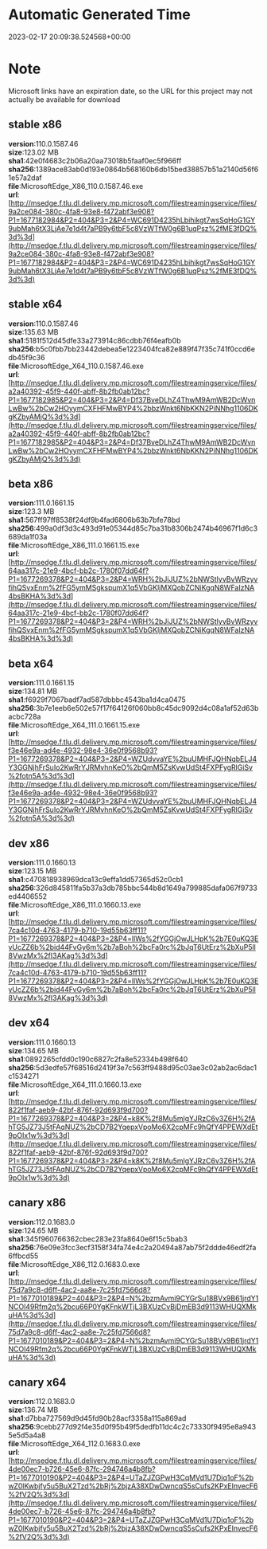 # Automatic Generated Time
2023-02-17 20:09:38.524568+00:00

# Note
Microsoft links have an expiration date, so the URL for this project may not actually be available for download

## stable x86
**version**:110.0.1587.46  
**size**:123.02 MB  
**sha1**:42e0f4683c2b06a20aa73018b5faaf0ec5f966ff  
**sha256**:1389ace83ab0d193e0864b568160b6db15bed38857b51a2140d56f61e57a2daf  
**file**:MicrosoftEdge_X86_110.0.1587.46.exe  
**url**:[http://msedge.f.tlu.dl.delivery.mp.microsoft.com/filestreamingservice/files/9a2ce084-380c-4fa8-93e8-f472abf3e908?P1=1677182984&P2=404&P3=2&P4=WC691D4235hLbihikgt7wsSqHoG1GY9ubMah6tX3LjAe7e1d4t7aPB9y6tbF5c8VzWTfW0g6B1uqPsz%2fME3fDQ%3d%3d](http://msedge.f.tlu.dl.delivery.mp.microsoft.com/filestreamingservice/files/9a2ce084-380c-4fa8-93e8-f472abf3e908?P1=1677182984&P2=404&P3=2&P4=WC691D4235hLbihikgt7wsSqHoG1GY9ubMah6tX3LjAe7e1d4t7aPB9y6tbF5c8VzWTfW0g6B1uqPsz%2fME3fDQ%3d%3d)  

## stable x64
**version**:110.0.1587.46  
**size**:135.63 MB  
**sha1**:5181f512d45dfe33a273914c86cdbb76f4eafb0b  
**sha256**:b5c0fbb7bb23442debea5e1223404fca82e889f47f35c741f0ccd6edb45f9c36  
**file**:MicrosoftEdge_X64_110.0.1587.46.exe  
**url**:[http://msedge.f.tlu.dl.delivery.mp.microsoft.com/filestreamingservice/files/a2a40392-45f9-440f-abff-8b2fb0ab12bc?P1=1677182985&P2=404&P3=2&P4=Df37BveDLhZ4ThwM9AmWB2DcWvnLwBw%2bCw2HOyymCXFHFMwBYP4%2bbzWnkt6NbKKN2PiNNhg1106DKgKZbyAMjQ%3d%3d](http://msedge.f.tlu.dl.delivery.mp.microsoft.com/filestreamingservice/files/a2a40392-45f9-440f-abff-8b2fb0ab12bc?P1=1677182985&P2=404&P3=2&P4=Df37BveDLhZ4ThwM9AmWB2DcWvnLwBw%2bCw2HOyymCXFHFMwBYP4%2bbzWnkt6NbKKN2PiNNhg1106DKgKZbyAMjQ%3d%3d)  

## beta x86
**version**:111.0.1661.15  
**size**:123.3 MB  
**sha1**:567ff97ff8538f24df9b4fad6806b63b7bfe78bd  
**sha256**:499a0df3d3c493d91e05344d85c7ba31b8306b2474b46967f1d6c3689da1f03a  
**file**:MicrosoftEdge_X86_111.0.1661.15.exe  
**url**:[http://msedge.f.tlu.dl.delivery.mp.microsoft.com/filestreamingservice/files/64aa317c-21e9-4bcf-bb2c-1780f07dd64f?P1=1677269378&P2=404&P3=2&P4=WRH%2bJiJUZ%2bNWStIyvBvWRzyvfihQSvxEnm%2fFG5ymMSgkspumX1q5VbGKljMXQobZCNiKgqN8WFaIzNA4bsBKHA%3d%3d](http://msedge.f.tlu.dl.delivery.mp.microsoft.com/filestreamingservice/files/64aa317c-21e9-4bcf-bb2c-1780f07dd64f?P1=1677269378&P2=404&P3=2&P4=WRH%2bJiJUZ%2bNWStIyvBvWRzyvfihQSvxEnm%2fFG5ymMSgkspumX1q5VbGKljMXQobZCNiKgqN8WFaIzNA4bsBKHA%3d%3d)  

## beta x64
**version**:111.0.1661.15  
**size**:134.81 MB  
**sha1**:f6929f7067badf7ad587dbbbc4543ba1d4ca0475  
**sha256**:3b7e1eeb6e502e57f17f64126f060bb8c45dc9092d4c08a1af52d63bacbc728a  
**file**:MicrosoftEdge_X64_111.0.1661.15.exe  
**url**:[http://msedge.f.tlu.dl.delivery.mp.microsoft.com/filestreamingservice/files/f3e46e9a-ad4e-4932-98e4-36e0f9568b93?P1=1677269378&P2=404&P3=2&P4=WZUdvvaYE%2buUMHFJQHNqbELJ4Y3GGNjhFrSuIo2KwRrYJRMvhnKeO%2bQmM5ZsKvwUdSt4FXPFygRlGiSv%2fotn5A%3d%3d](http://msedge.f.tlu.dl.delivery.mp.microsoft.com/filestreamingservice/files/f3e46e9a-ad4e-4932-98e4-36e0f9568b93?P1=1677269378&P2=404&P3=2&P4=WZUdvvaYE%2buUMHFJQHNqbELJ4Y3GGNjhFrSuIo2KwRrYJRMvhnKeO%2bQmM5ZsKvwUdSt4FXPFygRlGiSv%2fotn5A%3d%3d)  

## dev x86
**version**:111.0.1660.13  
**size**:123.15 MB  
**sha1**:c470818938969dca13c9effa1dd57365d52c0cb1  
**sha256**:326d845811fa5b37a3db785bbc544b8d1649a799885dafa067f9733ed4406552  
**file**:MicrosoftEdge_X86_111.0.1660.13.exe  
**url**:[http://msedge.f.tlu.dl.delivery.mp.microsoft.com/filestreamingservice/files/7ca4c10d-4763-4179-b710-19d55b63ff11?P1=1677269378&P2=404&P3=2&P4=llWs%2fYGGjOwJLHpK%2b7E0uKQ3EyUcZZ6b%2bid44FvGy6m%2b7aBoh%2bcFa0rc%2bJqT6UtErz%2bXuP5ll8VwzMx%2fI3AKag%3d%3d](http://msedge.f.tlu.dl.delivery.mp.microsoft.com/filestreamingservice/files/7ca4c10d-4763-4179-b710-19d55b63ff11?P1=1677269378&P2=404&P3=2&P4=llWs%2fYGGjOwJLHpK%2b7E0uKQ3EyUcZZ6b%2bid44FvGy6m%2b7aBoh%2bcFa0rc%2bJqT6UtErz%2bXuP5ll8VwzMx%2fI3AKag%3d%3d)  

## dev x64
**version**:111.0.1660.13  
**size**:134.65 MB  
**sha1**:0892265cfdd0c190c6827c2fa8e52334b498f640  
**sha256**:5d3edfe57f68516d2419f3e7c563ff9488d95c03ae3c02ab2ac6dac1c1534271  
**file**:MicrosoftEdge_X64_111.0.1660.13.exe  
**url**:[http://msedge.f.tlu.dl.delivery.mp.microsoft.com/filestreamingservice/files/822f1faf-aeb9-42bf-876f-92d693f9d700?P1=1677269378&P2=404&P3=2&P4=k8K%2f8Mu5mlgYJRzC6v3Z6H%2fAhTG5JZ73J5tFAqNUZ%2bCD7B2YqepxVpoMo6X2cpMFc9hQfY4PPEWXdEt9pOIx1w%3d%3d](http://msedge.f.tlu.dl.delivery.mp.microsoft.com/filestreamingservice/files/822f1faf-aeb9-42bf-876f-92d693f9d700?P1=1677269378&P2=404&P3=2&P4=k8K%2f8Mu5mlgYJRzC6v3Z6H%2fAhTG5JZ73J5tFAqNUZ%2bCD7B2YqepxVpoMo6X2cpMFc9hQfY4PPEWXdEt9pOIx1w%3d%3d)  

## canary x86
**version**:112.0.1683.0  
**size**:124.65 MB  
**sha1**:345f960766362cbec283e23fa8640e6f15c5bab3  
**sha256**:76e09e3fcc3ecf3158f34fa74e4c2a20494a87ab75f2ddde46edf2fa6ffbcd55  
**file**:MicrosoftEdge_X86_112.0.1683.0.exe  
**url**:[http://msedge.f.tlu.dl.delivery.mp.microsoft.com/filestreamingservice/files/75d7a9c8-d6ff-4ac2-aa8e-7c25fd7566d8?P1=1677010189&P2=404&P3=2&P4=N%2bzmAvmi9CYGrSu18BVx9B61jrdY1NCOl49Rfm2q%2bcu66P0YgKFnkWTjL3BXUzCvBjDmEB3d9113WHUQXMkuHA%3d%3d](http://msedge.f.tlu.dl.delivery.mp.microsoft.com/filestreamingservice/files/75d7a9c8-d6ff-4ac2-aa8e-7c25fd7566d8?P1=1677010189&P2=404&P3=2&P4=N%2bzmAvmi9CYGrSu18BVx9B61jrdY1NCOl49Rfm2q%2bcu66P0YgKFnkWTjL3BXUzCvBjDmEB3d9113WHUQXMkuHA%3d%3d)  

## canary x64
**version**:112.0.1683.0  
**size**:136.74 MB  
**sha1**:d7bba727569d9d45fd90b28acf3358a115a869ad  
**sha256**:9cebb277d92f4e35d0f95b49f5dedfb11dc4c2c73330f9495e8a9435e5d5a4a8  
**file**:MicrosoftEdge_X64_112.0.1683.0.exe  
**url**:[http://msedge.f.tlu.dl.delivery.mp.microsoft.com/filestreamingservice/files/4de00ec7-b726-45e6-87fc-294746a4b8fb?P1=1677010190&P2=404&P3=2&P4=UTaZJZGPwH3CqMVd1U7Diq1oF%2bwZ0lKwbjfy5u5BuX2Tzd%2bRj%2bjzA38XDwDwncqS5sCufs2KPxEInvecF6%2fV2Q%3d%3d](http://msedge.f.tlu.dl.delivery.mp.microsoft.com/filestreamingservice/files/4de00ec7-b726-45e6-87fc-294746a4b8fb?P1=1677010190&P2=404&P3=2&P4=UTaZJZGPwH3CqMVd1U7Diq1oF%2bwZ0lKwbjfy5u5BuX2Tzd%2bRj%2bjzA38XDwDwncqS5sCufs2KPxEInvecF6%2fV2Q%3d%3d)  

